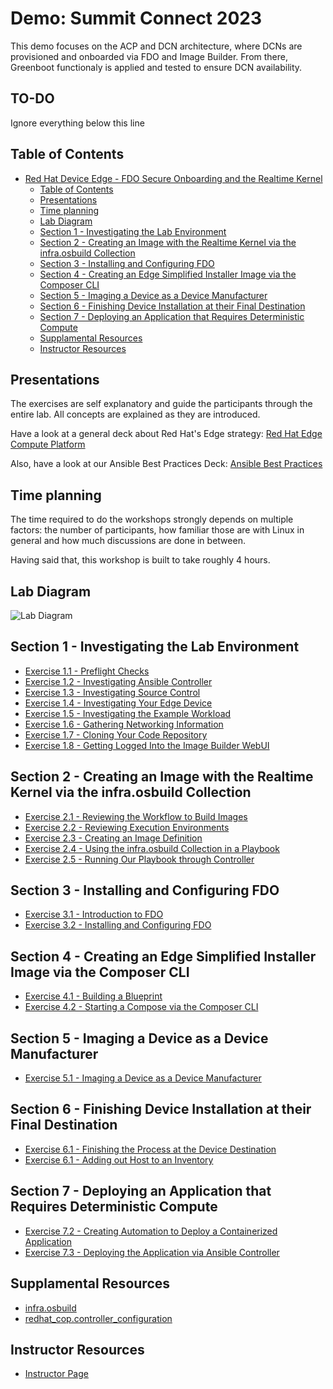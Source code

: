 # Demo: Summit Connect 2023

This demo focuses on the ACP and DCN architecture, where DCNs are provisioned and onboarded via FDO and Image Builder. From there, Greenboot functionaly is applied and tested to ensure DCN availability.

## TO-DO
Ignore everything below this line

## Table of Contents

- [Red Hat Device Edge - FDO Secure Onboarding and the Realtime Kernel](#red-hat-device-edge---fdo-secure-onboarding-and-the-realtime-kernel)
  - [Table of Contents](#table-of-contents)
  - [Presentations](#presentations)
  - [Time planning](#time-planning)
  - [Lab Diagram](#lab-diagram)
  - [Section 1 - Investigating the Lab Environment](#section-1---investigating-the-lab-environment)
  - [Section 2 - Creating an Image with the Realtime Kernel via the infra.osbuild Collection](#section-2---creating-an-image-with-the-realtime-kernel-via-the-infraosbuild-collection)
  - [Section 3 - Installing and Configuring FDO](#section-3---installing-and-configuring-fdo)
  - [Section 4 - Creating an Edge Simplified Installer Image via the Composer CLI](#section-4---creating-an-edge-simplified-installer-image-via-the-composer-cli)
  - [Section 5 - Imaging a Device as a Device Manufacturer](#section-5---imaging-a-device-as-a-device-manufacturer)
  - [Section 6 - Finishing Device Installation at their Final Destination](#section-6---finishing-device-installation-at-their-final-destination)
  - [Section 7 - Deploying an Application that Requires Deterministic Compute](#section-7---deploying-an-application-that-requires-deterministic-compute)
  - [Supplamental Resources](#supplamental-resources)
  - [Instructor Resources](#instructor-resources)

## Presentations

The exercises are self explanatory and guide the participants through the entire lab. All concepts are explained as they are introduced.

Have a look at a general deck about Red Hat's Edge strategy:
[Red Hat Edge Compute Platform](../../decks/rh_edge_compute_platform.pdf)

Also, have a look at our Ansible Best Practices Deck:
[Ansible Best Practices](../../decks/ansible_best_practices.pdf)

## Time planning

The time required to do the workshops strongly depends on multiple factors: the number of participants, how familiar those are with Linux in general and how much discussions are done in between.

Having said that, this workshop is built to take roughly 4 hours.

## Lab Diagram

![Lab Diagram](../../images/rhde_aw_120_lab_diagram.png)

## Section 1 - Investigating the Lab Environment

* [Exercise 1.1 - Preflight Checks](1.1-preflight)
* [Exercise 1.2 - Investigating Ansible Controller](1.2-controller-intro)
* [Exercise 1.3 - Investigating Source Control](1.3-source-control-intro)
* [Exercise 1.4 - Investigating Your Edge Device](1.4-device-intro)
* [Exercise 1.5 - Investigating the Example Workload](1.5-application-intro)
* [Exercise 1.6 - Gathering Networking Information](1.6-network-info)
* [Exercise 1.7 - Cloning Your Code Repository](1.7-coding-intro)
* [Exercise 1.8 - Getting Logged Into the Image Builder WebUI](1.8-image-builder-intro)

## Section 2 - Creating an Image with the Realtime Kernel via the infra.osbuild Collection

* [Exercise 2.1 - Reviewing the Workflow to Build Images](2.1-image-builder-workflow)
* [Exercise 2.2 - Reviewing Execution Environments](2.2-execution-environment-review)
* [Exercise 2.3 - Creating an Image Definition](2.3-image-definition-in-code)
* [Exercise 2.4 - Using the infra.osbuild Collection in a Playbook](2.4-using-collection-in-playbook)
* [Exercise 2.5 - Running Our Playbook through Controller](2.5-aap-image-build)

## Section 3 - Installing and Configuring FDO

* [Exercise 3.1 - Introduction to FDO](3.1-fdo-intro)
* [Exercise 3.2 - Installing and Configuring FDO](3.2-fdo-install-config)

## Section 4 - Creating an Edge Simplified Installer Image via the Composer CLI

* [Exercise 4.1 - Building a Blueprint](4.1-build-blueprint)
* [Exercise 4.2 - Starting a Compose via the Composer CLI](4.2-start-compose-cli)

## Section 5 - Imaging a Device as a Device Manufacturer

* [Exercise 5.1 - Imaging a Device as a Device Manufacturer](5.1-device-manufacturer-image)

## Section 6 - Finishing Device Installation at their Final Destination

* [Exercise 6.1 - Finishing the Process at the Device Destination](6.1-finish-install)
* [Exercise 6.1 - Adding out Host to an Inventory](6.2-add-host-to-inventory)

## Section 7 - Deploying an Application that Requires Deterministic Compute

* [Exercise 7.2 - Creating Automation to Deploy a Containerized Application](7.1-containerized-app-automation)
* [Exercise 7.3 - Deploying the Application via Ansible Controller](7.2-deploying-the-app)

## Supplamental Resources
* [infra.osbuild](https://github.com/redhat-cop/infra.osbuild)
* [redhat_cop.controller_configuration](https://github.com/redhat-cop/controller_configuration)

## Instructor Resources
* [Instructor Page](instructor)
